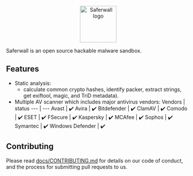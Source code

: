<p align="center"><a href="https://saferwall.com" target="_blank" rel="noopener noreferrer"><img width="100" src="https://i.imgur.com/zjCOKPo.png" alt="Saferwall logo"></a></p>

Saferwall is an open source hackable malware sandbox.

## Features

- Static analysis:
    - calculate common crypto hashes, identify packer, extract strings, get exiftool, magic, and TriD metadata).
- Multiple AV scanner which includes major antivirus vendors:
    Vendors | status 
    --- | ---
    Avast | :heavy_check_mark: 
    Avira | :heavy_check_mark: 
    Bitdefender | :heavy_check_mark: 
    ClamAV | :heavy_check_mark: 
    Comodo | :heavy_check_mark: 
    ESET | :heavy_check_mark: 
    FSecure | :heavy_check_mark: 
    Kaspersky | :heavy_check_mark: 
    MCAfee | :heavy_check_mark: 
    Sophos | :heavy_check_mark: 
    Symantec | :heavy_check_mark: 
    Windows Defender | :heavy_check_mark: 

## Contributing

Please read [docs/CONTRIBUTING.md](docs/CONTRIBUTING.md) for details on our code of conduct, and the process for submitting pull requests to us.
